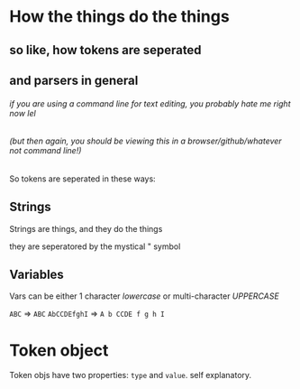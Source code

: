 # How the things do the things

## so like, how tokens are seperated
## and parsers in general

###### if you are using a command line for text editing, you probably hate me right now lel
###### (but then again, you should be viewing this in a browser/github/whatever not command line!)

So tokens are seperated in these ways:

## Strings

Strings are things, and they do the things

they are seperatored by the mystical " symbol

## Variables

Vars can be either 1 character *lowercase* or multi-character *UPPERCASE*

`ABC` => `ABC`
`AbCCDEfghI` => `A b CCDE f g h I`

# Token object

Token objs have two properties: `type` and `value`. self explanatory.